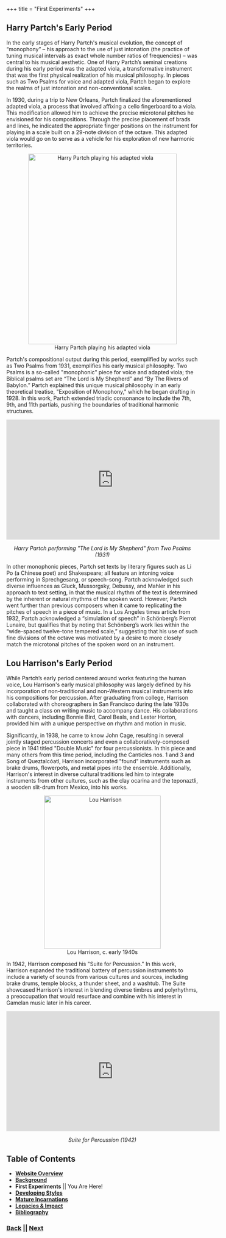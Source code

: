 +++
title = "First Experiments"
+++

## Harry Partch's Early Period

In the early stages of Harry Partch's musical evolution, the concept of “monophony” – his approach to the use of just intonation (the practice of tuning musical intervals as exact whole number ratios of frequencies) – was central to his musical aesthetic. One of Harry Partch’s seminal creations during his early period was the adapted viola, a transformative instrument that was the first physical realization of his musical philosophy. In pieces such as Two Psalms for voice and adapted viola, Partch began to explore the realms of just intonation and non-conventional scales.

In 1930, during a trip to New Orleans, Partch finalized the aforementioned adapted viola, a process that involved affixing a cello fingerboard to a viola. This modification allowed him to achieve the precise microtonal pitches he envisioned for his compositions. Through the precise placement of brads and lines, he indicated the appropriate finger positions on the instrument for playing in a scale built on a 29-note division of the octave. This adapted viola would go on to serve as a vehicle for his exploration of new harmonic territories.


<div align="center">
<img src="/partch-viola.jpg" 
        alt="Harry Partch playing his adapted viola" 
        width="389" 
        height="500" 
        style="display: block; margin: 0 auto" />
Harry Partch playing his adapted viola
</div>

Partch's compositional output during this period, exemplified by works such as Two Psalms from 1931, exemplifies his early musical philosophy. Two Psalms is a so-called "monophonic" piece for voice and adapted viola; the Biblical psalms set are “The Lord is My Shepherd” and “By The Rivers of Babylon.” Partch explained this unique musical philosophy in an early theoretical treatise, "Exposition of Monophony," which he began drafting in 1928. In this work, Partch extended triadic consonance to include the 7th, 9th, and 11th partials, pushing the boundaries of traditional harmonic structures. 

<div align="center">
<iframe width="560" height="315" src="https://www.youtube.com/embed/OOh54njlYSc?si=x0HsGqphDfWuzOmP" title="YouTube video player" frameborder="0" allow="accelerometer; autoplay; clipboard-write; encrypted-media; gyroscope; picture-in-picture; web-share" referrerpolicy="strict-origin-when-cross-origin" allowfullscreen></iframe>

*Harry Partch performing "The Lord is My Shepherd" from Two Psalms (1931)*
</div>

In other monophonic pieces, Partch set texts by literary figures such as Li Po (a Chinese poet) and Shakespeare; all feature an intoning voice performing in Sprechgesang, or speech-song. Partch acknowledged such diverse influences as Gluck, Mussorgsky, Debussy, and Mahler in his approach to text setting, in that the musical rhythm of the text is determined by the inherent or natural rhythms of the spoken word. However, Partch went further than previous composers when it came to replicating the pitches of speech in a piece of music. In a Los Angeles times article from 1932, Partch acknowledged a “simulation of speech” in Schönberg’s Pierrot Lunaire, but qualifies that by noting that Schönberg’s work lies within the “wide-spaced twelve-tone tempered scale,” suggesting that his use of such fine divisions of the octave was motivated by a desire to more closely match the microtonal pitches of the spoken word on an instrument.

## Lou Harrison's Early Period

While Partch’s early period centered around works featuring the human voice, Lou Harrison's early musical philosophy was largely defined by his incorporation of non-traditional and non-Western musical instruments into his compositions for percussion. After graduating from college, Harrison collaborated with choreographers in San Francisco during the late 1930s and taught a class on writing music to accompany dance. His collaborations with dancers, including Bonnie Bird, Carol Beals, and Lester Horton, provided him with a unique perspective on rhythm and motion in music. 

Significantly, in 1938, he came to know John Cage, resulting in several jointly staged percussion concerts and even a collaboratively-composed piece in 1941 titled "Double Music" for four percussionists. In this piece and many others from this time period, including the Canticles nos. 1 and 3 and Song of Queztalcóatl, Harrison incorporated "found" instruments such as brake drums, flowerpots, and metal pipes into the ensemble. Additionally, Harrison's interest in diverse cultural traditions led him to integrate instruments from other cultures, such as the clay ocarina and the teponaztli, a wooden slit-drum from Mexico, into his works.

<div align="center">
<img src="/harrison.jpg" 
        alt="Lou Harrison" 
        width="306" 
        height="402" 
        style="display: block; margin: 0 auto" />
Lou Harrison, c. early 1940s
</div>

In 1942, Harrison composed his "Suite for Percussion." In this work, Harrison expanded the traditional battery of percussion instruments to include a variety of sounds from various cultures and sources, including brake drums, temple blocks, a thunder sheet, and a washtub. The Suite showcased Harrison's interest in blending diverse timbres and polyrhythms, a preoccupation that would resurface and combine with his interest in Gamelan music later in his career.

<div align="center">
<iframe width="560" height="315" src="https://www.youtube.com/embed/UvXw1Umvm80?si=XGUsseA_KNkhXrho" title="YouTube video player" frameborder="0" allow="accelerometer; autoplay; clipboard-write; encrypted-media; gyroscope; picture-in-picture; web-share" referrerpolicy="strict-origin-when-cross-origin" allowfullscreen></iframe>

*Suite for Percussion (1942)*</div>

## Table of Contents
- **[Website Overview](/partch-0)**
- **[Background](/partch-1)**
- **First Experiments** || You Are Here!
- **[Developing Styles](/partch-3)**
- **[Mature Incarnations](/partch-4)**
- **[Legacies & Impact](/partch-5)**
- **[Bibliography](/partch-6)**

### [**Back**](/partch-1) || [**Next**](/partch-3)